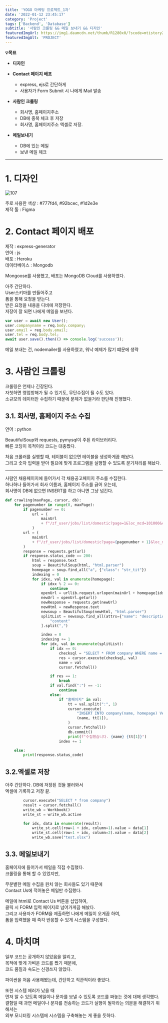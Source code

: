 ```yaml
---
title: 'YOGO 마케팅 프로젝트_1차'
date: '2022-01-12 23:45:17'
category: 'Project'
tags: ['Backend', 'Database']
subtitle: '사람인 크롤링 && 메일 보내기 && 디자인'
featuredImgUrl: https://img1.daumcdn.net/thumb/R1280x0/?scode=mtistory2&fname=https%3A%2F%2Fblog.kakaocdn.net%2Fdn%2FMZd4E%2FbtrrF6NXR2o%2F5zhUCnuxHWCpmLwo4ar1y0%2Fimg.png
featuredImgAlt: 'PROJECT'
---
```


**💡목표**

- **디자인**
- **Contact 페이지 배포**

  - express, ejs로 간단하게
  - 사용자가 Form Submit 시 나에게 Mail 발송

- **사람인 크롤링**

  - 회사명, 홈페이지주소
  - DB에 중복 체크 후 저장
  - 회사명, 홈페이지주소 엑셀로 저장.

- **메일보내기**
  - DB에 있는 메일
  - 보낸 메일 체크

---

# 1. 디자인

![107](https://img1.daumcdn.net/thumb/R1280x0/?scode=mtistory2&fname=https%3A%2F%2Fblog.kakaocdn.net%2Fdn%2Fc1M6pP%2FbtrqvApAsMx%2FBGJZu8Z51WRHYnV5N2PiI0%2Fimg.jpg)

주로 사용한 색상 : #777fd4, #92bcec, #1d2e3e  
제작 툴 : Figma

# 2. Contact 페이지 배포

제작 : express-generator  
언어 : js  
배포 : Heroku  
데이터베이스 : Mongodb

Mongoose를 사용했고, 배포는 MongoDB Cloud를 사용하였다.

아주 간단하다.  
User스키마를 만들어주고  
폼을 통해 요청을 받는다.  
받은 요청을 내용을 디비에 저장한다.  
저장이 잘 되면 나에게 메일을 보낸다.

```javascript
var user = await new User();
user.companyname = req.body.company;
user.email = req.body.email;
user.tel = req.body.tel;
await user.save().then(() => console.log('success'));
```

메일 보내는 건, nodemailer를 사용하였고, 워낙 예제가 많기 떄문에 생략

# 3. 사람인 크롤링

크롤링은 언제나 긴장된다.  
자칫하면 영업방해가 될 수 있기도, 무단수집이 될 수도 있다.  
소규모의 데이터만 수집하기 때문에 문제가 없을거라 판단해 진행했다.

## 3.1. 회사명, 홈페이지 주소 수집

언어 : python

BeautifulSoup와 requests, pymysql이 주된 라이브러리다.  
빠른 코딩이 목적이라 코드는 대충짰다.

처음 크롤러를 실행할 때, 테이블이 없으면 테이블을 생성하게끔 해놨다.  
그리고 숫자 입력을 받아 필요에 맞게 프로그램을 실행할 수 있도록 분기처리를 해놨다.

---

사람인 채용페이지에 들어가서 각 채용공고페이지 주소를 수집한다.  
하나하나 들어가서 회사 이름과, 홈페이지 주소를 긁어 오는데,  
회사명이 DB에 없으면 INSERT를 하고 아니면 그냥 넘긴다.

```python
def crawling(maxPage, cursor, db):
    for pagenumber in range(0, maxPage):
        if pagenumber == 0:
            url = (
                mainUrl
                + f"/zf_user/jobs/list/domestic?page=1&loc_mcd=101000&cat_mcls=21&isAjaxRequest=0&page_count=50&sort=RL&type=domestic&is_param=1&isSearchResultEmpty=1&isSectionHome=0&searchParamCount=1#searchTitle"
            )
        url = (
            mainUrl
            + f"/zf_user/jobs/list/domestic?page={pagenumber + 1}&loc_mcd=101000&cat_mcls=21&isAjaxRequest=0&page_count=50&sort=RL&type=domestic&is_param=1&isSearchResultEmpty=1&isSectionHome=0&searchParamCount=1#searchTitle"
        )
        response = requests.get(url)
        if response.status_code == 200:
            html = response.text
            soup = BeautifulSoup(html, "html.parser")
            homepage = soup.find_all("a", {"class": "str_tit"})
            indexing = 0
            for idxx, val in enumerate(homepage):
                if idxx % 2 == 0:
                    continue
                openUrl = urllib.request.urlopen(mainUrl + homepage[idxx]["href"])
                newUrl = openUrl.geturl()
                newResponse = requests.get(newUrl)
                newHtml = newResponse.text
                newsoup = BeautifulSoup(newHtml, "html.parser")
                splitList = newsoup.find_all(attrs={"name": "description"})[0][
                    "content"
                ].split(",")

                index = 0
                indexing += 1
                for idx, val in enumerate(splitList):
                    if idx == 0:
                        checksql = "SELECT * FROM company WHERE name = %s"
                        res = cursor.execute(checksql, val)
                        name = val
                        cursor.fetchall()

                    if res == 1:
                        break
                    if val.find(":") == -1:
                        continue
                    else:
                        if "홈페이지" in val:
                            tt = val.split(":", 1)
                            cursor.execute(
                                "INSERT INTO company(name, homepage) VALUES (%s, %s)",
                                (name, tt[1]),
                            )
                            cursor.fetchall()
                            db.commit()
                            print(f"수집했습니다. {name} {tt[1]}")
                        index += 1

    else:
        print(response.status_code)
```

## 3.2.엑셀로 저장

아주 간단하다. DB에 저장된 것들 불러와서  
엑셀에 기록하고 저장 끝.

```python
        cursor.execute("SELECT * from company")
        result = cursor.fetchall()
        write_wb = Workbook()
        write_st = write_wb.active

        for idx, data in enumerate(result):
            write_st.cell(row=1 + idx, column=1).value = data[1]
            write_st.cell(row=1 + idx, column=2).value = data[2]
            write_wb.save("test.xlsx")
```

## 3.3. 메일보내기

홈페이지에 들어가서 메일을 직접 수집했다.  
크롤링을 통해 할 수 있었지만,

무분별한 메일 수집을 원치 않는 회사들도 있기 때문에  
Contact Us에 적어놓은 메일만 수집했다.

메일에 html로 Contact Us 버튼을 삽입하여,  
클릭 시 FORM 입력 페이지로 넘어가게끔 해놨다.  
그리고 사용자가 FORM을 제출하면 나에게 메일이 오게끔 하여,  
폼을 입력했을 때 즉각 반응할 수 있게 시스템을 구성했다.

# 4. 마치며

일부 코드는 공개하지 않았음을 알리고,  
목적에 맞게 가벼운 코드를 짰기 때문에,  
코드 품질과 속도는 신경쓰지 않았다.

파이썬을 처음 사용해봤는데, 간단하고 직관적이라 좋았다.

또한 시스템 에러가 났을 때  
먼저 알 수 있도록 메일이나 문자를 보낼 수 있도록 코드를 짜놓는 것에 대해 생각했다.  
결함일 때 과연 메일이나 문자를 전송하는 코드가 실행이 될까라는 의문을 해결하기 위해서는  
외부 모니터링 시스템에 시스템을 구축해놓는 게 좋을 듯하다.
